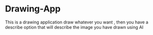# Drawing-App
This is a drawing application draw whatever you want , then you have a describe option that will describe the image you have drawn using AI
